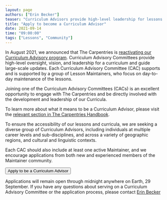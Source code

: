 ```yaml
---
layout: page
authors: ["Erin Becker"]
teaser: "Curriculum Advisors provide high-level leadership for lessons. Apply by September 29"
title: "Apply to become a Curriculum Advisor"
date: 2021-09-14
time: "09:00:00"
tags: ["Lessons", "Community"]
---
```


In August 2021, we announced that The Carpentries is [reactivating our Curriculum Advisory program](https://carpentries.org/blog/2021/08/reactivating-curriculum-advisory-committees/). Curriculum Advisory Committees provide high-level oversight, vision, and leadership for a curriculum and guide large-scale updates. Each Curriculum Advisory Committee (CAC) supports and is supported by a group of Lesson Maintainers, who focus on day-to-day maintenance of the lessons.

Joining one of the Curriculum Advisory Committees (CACs) is an excellent opportunity to engage with The Carpentries and be directly involved with the development and leadership of our Curricula.

To learn more about what it means to be a Curriculum Advisor, please visit the [relevant section in The Carpentries Handbook](https://docs.carpentries.org/topic_folders/lesson_development/lesson_development_roles.html#curriculum-advisory-committee).

To ensure the accessibility of our lessons and curricula, we are seeking a diverse group of Curriculum Advisors, including individuals at multiple career levels and sub-disciplines, and across a variety of geographic regions, and cultural and linguistic contexts.

Each CAC should also include at least one active Maintainer, and we encourage applications from both new and experienced members of the Maintainer community.

<a href="https://docs.google.com/forms/d/1GZwdwVI1L74C14MjPKRLt4haR9pe9491UstlmoWV2Ag/edit">
        <button class="btn">
            Apply to be a Curriculum Advisor
        </button>
</a>

Applications will remain open through midnight anywhere on Earth, 29 September. If you have any questions about serving on a Curriculum Advisory Committee or the application process, please contact [Erin Becker](mailto:ebecker@carpentries.org)
